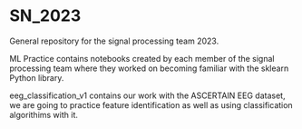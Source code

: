 # SN_2023
General repository for the signal processing team 2023.

ML Practice contains notebooks created by each member of the signal processing team where they worked on becoming familiar with the sklearn Python library. 

eeg_classification_v1 contains our work with the ASCERTAIN EEG dataset, we are going to practice feature identification as well as using classification algorithims with it. 
